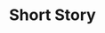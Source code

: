 ---
title: "Short Story"
tags: "orchestral"
sectionSortOrder: 3
shortDesc: "An orchestral tone poem that invites the listener to invent their own narrative"
forces: "2(2=picc).2.2.2 / 4.2.3 / timp / strings"
length: "8 mins"
workNumber: "P0046"
compositionYear: "2022"
pdf: "Short Story"
hire: yes
buy: ""
recording: ""
audioIndex: 46
projectColour: 
layout: workDetail
permalink: false
---